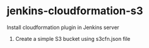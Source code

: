 # jenkins-cloudformation-s3
Install cloudformation plugin in Jenkins server

1. Create a simple S3 bucket using s3cfn.json file
